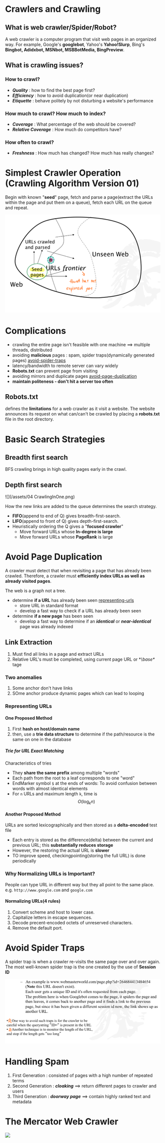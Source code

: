 # Crawlers and Crawling

## What is web crawler/Spider/Robot?

A web crawler is a computer program that visit web pages in an organized way. For example, Google's **googlebot**, Yahoo's **Yahoo!Slurp**, Bing's **Bingbot, Adidxbot, MSNbot, MSBBotMedia, BingPreview**.

## What is crawling issues?

### How to crawl?

+ **_Quality_** : how to find the best page first? 
+ **_Efficiency_** : how to avoid duplication(or near duplication)
+ **_Etiquette_** : behave politely by not disturbing a website's performance

### How much to crawl? How much to index?

+ **_Coverage_** : What percentage of the web should be covered?
+ **_Relative Coverage_** : How much do competitors have?

### How often to crawl?

+ **_Freshness_** : How much has changed? How much has really changes?

# Simplest Crawler Operation (Crawling Algorithm Version 01)

Begin with known "**seed**" page, fetch and parse a page(extract the URLs within the page and put them on a queue), fetch each URL on the queue and repeat.

![](/assets/IMG_47F4FC4A34C7-1.jpeg)

# Complications

+ crawling the entire page isn't feasible with one machine ==> multiple threads, distributed
+ avoiding **malicious** pages : spam, spider traps(dynamically generated pages) [avoid-spider-traps](#avoid-spider-traps)
+ latency/bandwidth to remote server can vary widely
+ **Robots.txt** can prevent page from visiting
+ avoiding mirrors and duplicate pages [avoid-page-duplication](#avoid-page-duplication)
+ **maintain politeness - don't hit a server too often**

## Robots.txt

defines the **limitations** for a web crawler as it visit a website.
The website announces its request on what can/can't be crawled by placing a **robots.txt** file in the root directory.

# Basic Search Strategies

## Breadth first search

BFS crawling brings in high quality pages early in the crawl.

## Depth first search

![](/assets/04 CrawlingInOne.png)

How the new links are added to the queue determines the search strategy.

+ **FIFO**(append to end of Q) gives breadth-first-search.
+ **LIFO**(append to front of Q) gives depth-first-search.
+ Heuristically ordering the Q gives a "**focused crawler**"
  - Move forward URLs whose **In-degree is large**
  - Move forward URLs whose **PageRank** is large
  
# Avoid Page Duplication

A crawler must detect that when revisiting a page that has already been crawled. Therefore, a crawler must **efficiently index URLs as well as already visited pages**.

The web is a graph not a tree.

+ determine **if a URL** has already been seen [representing-urls](#representing-urls)
  - store URL in standard format
  - develop a fast way to check if a URL has already been seen
+ determine **if a new page** has been seen
  - develop a fast way to determine if an **_identical_** or _**near-identical**_ page was already indexed

## Link Extraction

1. Must find all links in a page and extract URLs
2. Relative URL's must be completed, using current page URL or **\base\** tage

### Two anomalies
1. Some anchor don't have links
2. SOme anchor produce dynamic pages which can lead to looping

### Representing URLs

#### One Proposed Method

1. First **hash on host/domain name**
2. then, use a **trie data structure** to determine if the path/resource is the same on one in the database

##### Trie for URL Exact Matching 

Characteristics of tries 

+ They **share the same prefix** among multiple "words"
+ Each path from the root to a leaf corresponds to one "word"
+ EndMarker symbol `$` at the ends of words:
  To avoid confusion between words with almost identical elements
+ For `n` URLs and maximum length `k`, time is $$O(\log_kn)$$

#### Another Proposed Method

URLs are sorted lexicographically and then stored as a **delta-encoded** test file

+ Each entry is stored as the difference(delta) between the current and previous URL; this **substantially reduces storage**
+ However, the restoring the actual URL is **slower**
+ TO improve speed, checkingpointing(storing the full URL) is done periodically

### Why Normalizing URLs is Important?

People can type URL in different way but they all point to the same place. e.g. `http://www.google.com` and `google.com`

#### Normalizing URLs(4 rules)

1. Convert scheme and host to lower case.
2. Capitalize letters in escape sequences.
3. Decode precent-encoded octets of unreserved characters.
4. Remove the default port.

# Avoid Spider Traps</a>

A spider trap is when a crawler re-visits the same page over and over again. The most well-known spider trap is the one created by the use of **Session ID**

![](/assets/IMG_C8CE5A662D11-1.jpeg)

# <a name = "handling-spam"></a>Handling Spam</a>

1. First Generation : consisted of pages with a high number of repeated terms
2. Second Generation : _**cloaking**_ ==> return different pages to crawler and users
3. Third Generation : **_doorway page_** ==> contain highly ranked text and metadata

# The Mercator Web Crawler 

![](https://ws4.sinaimg.cn/large/006tNc79gy1fk1fxk6csbj31kw16o1kx.jpg)




